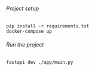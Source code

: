 ###### Project setup
```
pip install -r requirements.txt
docker-compose up
```
###### Run the project
```
fastapi dev ./app/main.py
```
